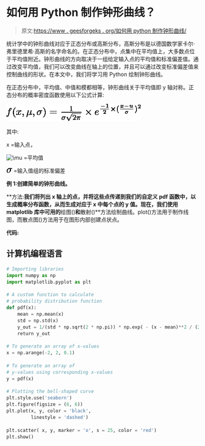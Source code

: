 # 如何用 Python 制作钟形曲线？

> 原文:[https://www . geesforgeks . org/如何用 python 制作钟形曲线/](https://www.geeksforgeeks.org/how-to-make-a-bell-curve-in-python/)

统计学中的钟形曲线对应于正态分布或高斯分布，高斯分布是以德国数学家卡尔·弗里德里希·高斯的名字命名的。在正态分布中，点集中在平均值上，大多数点位于平均值附近。钟形曲线的方向取决于一组给定输入点的平均值和标准偏差值。通过改变平均值，我们可以改变曲线在轴上的位置，并且可以通过改变标准偏差值来控制曲线的形状。在本文中，我们将学习用 Python 绘制钟形曲线。

在正态分布中，平均值、中值和模都相等，钟形曲线关于平均值即 y 轴对称。正态分布的概率密度函数使用以下公式计算:

![f(x,\mu,\sigma ) = \frac{1}{\sigma\sqrt{2\pi}} \times e^{\frac{-1}{2}\times(\frac{x-u}{\sigma})^2}](img/2dc438c097260d8395679b875b17330c.png "Rendered by QuickLaTeX.com")

其中:

x =输入点，

![\mu ](img/8d31023bbdaf6adb2883f7a17f5e886a.png "Rendered by QuickLaTeX.com") =平均值

![\sigma ](img/10093d45c40689b4dc02769c0fd31b0a.png "Rendered by QuickLaTeX.com") =输入值组的标准偏差

**例 1:创建简单的钟形曲线。**

**方法:**我们将列出 x 轴上的点，并将这些点传递到我们的自定义 pdf 函数中，以生成概率分布函数，从而生成对应于 x 中每个点的 y 值。现在，我们使用 matplotlib 库中可用的**绘图()**和**散射()**方法绘制曲线。plot()方法用于制作线图，而散点图()方法用于在图形内部创建点状点。

**代码:**

## 计算机编程语言

```py
# Importing libraries
import numpy as np
import matplotlib.pyplot as plt

# A custom function to calculate
# probability distribution function
def pdf(x):
    mean = np.mean(x)
    std = np.std(x)
    y_out = 1/(std * np.sqrt(2 * np.pi)) * np.exp( - (x - mean)**2 / (2 * std**2))
    return y_out

# To generate an array of x-values
x = np.arange(-2, 2, 0.1)

# To generate an array of
# y-values using corresponding x-values
y = pdf(x)

# Plotting the bell-shaped curve
plt.style.use('seaborn')
plt.figure(figsize = (6, 6))
plt.plot(x, y, color = 'black',
         linestyle = 'dashed')

plt.scatter( x, y, marker = 'o', s = 25, color = 'red')
plt.show()
```